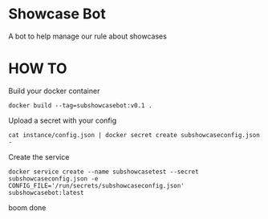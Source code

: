 Showcase Bot
===

A bot to help manage our rule about showcases

HOW TO
===
Build your docker container
```
docker build --tag=subshowcasebot:v0.1 .
```

Upload a secret with your config
```
cat instance/config.json | docker secret create subshowcaseconfig.json -
```

Create the service
```
docker service create --name subshowcasetest --secret subshowcaseconfig.json -e CONFIG_FILE='/run/secrets/subshowcaseconfig.json' subshowcasebot:latest
```


boom done
